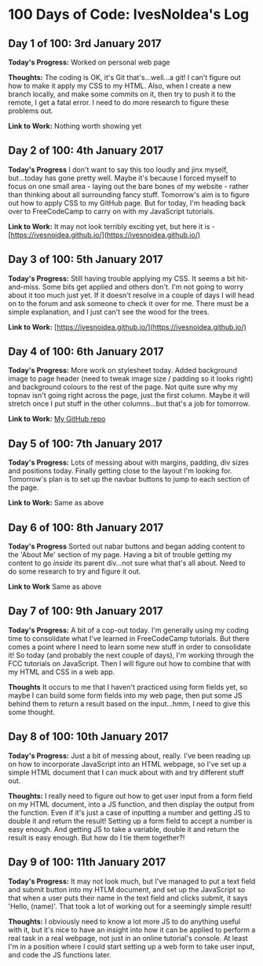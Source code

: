 # 100 Days of Code: IvesNoIdea's Log

## Day 1 of 100: 3rd January 2017

**Today's Progress:** Worked on personal web page

**Thoughts:** The coding is OK, it's Git that's...well...a git! I can't figure out how to make it apply my CSS to my HTML. Also, when I create a new branch locally, and make some commits on it, then try to push it to the remote, I get a fatal error. I need to do more research to figure these problems out.

**Link to Work:** Nothing worth showing yet


## Day 2 of 100: 4th January 2017

**Today's Progress** I don't want to say this too loudly and jinx myself, but...today has gone pretty well. Maybe it's because I forced myself to focus on one small area - laying out the bare bones of my website - rather than thinking about all surrounding fancy stuff. Tomorrow's aim is to figure out how to apply CSS to my GitHub page. But for today, I'm heading back over to FreeCodeCamp to carry on with my JavaScript tutorials.

**Link to Work:** It may not look terribly exciting yet, but here it is - [https://ivesnoidea.github.io/](https://ivesnoidea.github.io/)


## Day 3 of 100: 5th January 2017

**Today's Progress:** Still having trouble applying my CSS. It seems a bit hit-and-miss. Some bits get applied and others don't. I'm not going to worry about it too much just yet. If it doesn't resolve in a couple of days I will head on to the forum and ask someone to check it over for me. There must be a simple explanation, and I just can't see the wood for the trees.

**Link to Work:** [https://ivesnoidea.github.io/](https://ivesnoidea.github.io/)


## Day 4 of 100: 6th January 2017

**Today's Progress:** More work on stylesheet today. Added background image to page header (need to tweak image size / padding so it looks right) and background colours to the rest of the page. Not quite sure why my topnav isn't going right across the page, just the first column. Maybe it will stretch once I put stuff in the other columns...but that's a job for tomorrow.

**Link to Work:** [My GitHub repo](https://github.com/IvesNoIdea/ivesnoidea.github.io)


## Day 5 of 100: 7th January 2017

**Today's Progress:** Lots of messing about with margins, padding, div sizes and positions today. Finally getting close to the layout I'm looking for. Tomorrow's plan is to set up the navbar buttons to jump to each section of the page.

**Link to Work:** Same as above


## Day 6 of 100: 8th January 2017

**Today's Progress** Sorted out nabar buttons and began adding content to the 'About Me' section of my page. Having a bit of trouble getting my content to go *inside* its parent div...not sure what that's all about. Need to do some research to try and figure it out.

**Link to Work** Same as above

## Day 7 of 100: 9th January 2017

**Today's Progress:** A bit of a cop-out today. I'm generally using my coding time to consolidate what I've learned in FreeCodeCamp tutorials. But there comes a point where I need to learn some new stuff in order to consolidate it! So today (and probably the next couple of days), I'm working through the FCC tutorials on JavaScript. Then I will figure out how to combine that with my HTML and CSS in a web app. 

**Thoughts** It occurs to me that I haven't practiced using form fields yet, so maybe I can build some form fields into my web page, then put some JS behind them to return a result based on the input...hmm, I need to give this some thought.

## Day 8 of 100: 10th January 2017

**Today's Progress:** Just a bit of messing about, really. I've been reading up on how to incorporate JavaScript into an HTML webpage, so I've set up a simple HTML document that I can muck about with and try different stuff out.

**Thoughts:** I really need to figure out how to get user input from a form field on my HTML document, into a JS function, and then display the output from the function. Even if it's just a case of inputting a number and getting JS to double it and return the result! Setting up a form field to accept a number is easy enough. And getting JS to take a variable, double it and return the result is easy enough. But how do I tie them together?!


## Day 9 of 100: 11th January 2017

**Today's Progress:** It may not look much, but I've managed to put a text field and submit button into my HTLM document, and set up the JavaScript so that when a user puts their name in the text field and clicks submit, it says 'Hello, (name)'. That took a lot of working out for a seemingly simple result!

**Thoughts:** I obviously need to know a lot more JS to do anything useful with it, but it's nice to have an insight into how it can be applied to perform a real task in a real webpage, not just in an online tutorial's console. At least I'm in a position where I could start setting up a web form to take user input, and code the JS functions later.

<!---

# 100 Days Of Code - Log

### Day 0: February 30, 2016 (Example 1)
##### (delete me or comment me out)

**Today's Progress**: Fixed CSS, worked on canvas functionality for the app.

**Thoughts:** I really struggled with CSS, but, overall, I feel like I am slowly getting better at it. Canvas is still new for me, but I managed to figure out some basic functionality.

**Link to work:** [Calculator App](http://www.example.com)

### Day 0: February 30, 2016 (Example 2)
##### (delete me or comment me out)

**Today's Progress**: Fixed CSS, worked on canvas functionality for the app.

**Thoughts**: I really struggled with CSS, but, overall, I feel like I am slowly getting better at it. Canvas is still new for me, but I managed to figure out some basic functionality.

**Link(s) to work**: [Calculator App](http://www.example.com)


### Day 1: June 27, Monday

**Today's Progress**: I've gone through many exercises on FreeCodeCamp.

**Thoughts** I've recently started coding, and it's a great feeling when I finally solve an algorithm challenge after a lot of attempts and hours spent.

**Link(s) to work**
1. [Find the Longest Word in a String](https://www.freecodecamp.com/challenges/find-the-longest-word-in-a-string)
2. [Title Case a Sentence](https://www.freecodecamp.com/challenges/title-case-a-sentence)

--->
